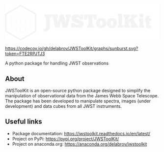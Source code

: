 ![Logo GitHub](https://github.com/delabrov/JWSToolKit/blob/main/docs/_static/JWSToolKit_logo_dark_fullsize.png)

https://codecov.io/gh/delabrov/JWSToolKit/graphs/sunburst.svg?token=FTE2RPJTJ3

A python package for handling JWST observations 

## About
JWSToolKit is an open-source python package designed to simplify the manipulation of observational data from the James Webb Space Telescope. 
The package has been developed to manipulate spectra, images (under development) and data cubes from all JWST instruments.

## Useful links
- Package documentation: https://jwstoolkit.readthedocs.io/en/latest/
- Project on PyPi: https://pypi.org/project/JWSToolKit/
- Project on anaconda.org: https://anaconda.org/delabrov/jwstoolkit
